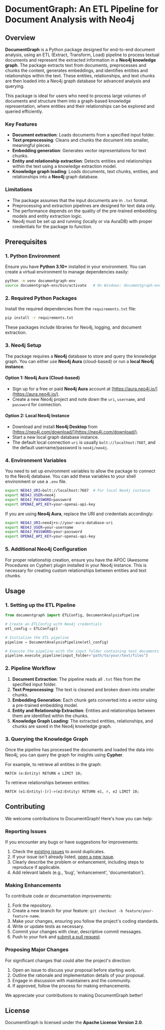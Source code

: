 # DocumentGraph: An ETL Pipeline for Document Analysis with Neo4j

## Overview

**DocumentGraph** is a Python package designed for end-to-end document analysis, using an ETL (Extract, Transform, Load) pipeline to process textual documents and represent the extracted information in a **Neo4j knowledge graph**. The package extracts text from documents, preprocesses and chunks the content, generates embeddings, and identifies entities and relationships within the text. These entities, relationships, and text chunks are then loaded into a Neo4j graph database for advanced analysis and querying.

This package is ideal for users who need to process large volumes of documents and structure them into a graph-based knowledge representation, where entities and their relationships can be explored and queried efficiently.

### Key Features
- **Document extraction**: Loads documents from a specified input folder.
- **Text preprocessing**: Cleans and chunks the document into smaller, meaningful pieces.
- **Embedding generation**: Generates vector representations for text chunks.
- **Entity and relationship extraction**: Detects entities and relationships within the text using a knowledge extraction model.
- **Knowledge graph loading**: Loads documents, text chunks, entities, and relationships into a **Neo4j** graph database.
  
### Limitations
- The package assumes that the input documents are in `.txt` format.
- Preprocessing and extraction pipelines are designed for text data only.
- The performance depends on the quality of the pre-trained embedding models and entity extraction logic.
- Neo4j must be set up and running (locally or via AuraDB) with proper credentials for the package to function.

## Prerequisites

### 1. Python Environment
Ensure you have **Python 3.10+** installed in your environment. You can create a virtual environment to manage dependencies easily:

```bash
python -m venv documentgraph-env
source documentgraph-env/bin/activate   # On Windows: documentgraph-env\Scripts\activate
```

### 2. Required Python Packages
Install the required dependencies from the `requirements.txt` file:

```bash
pip install -r requirements.txt
```

These packages include libraries for Neo4j, logging, and document extraction.

### 3. Neo4j Setup
The package requires a **Neo4j** database to store and query the knowledge graph. You can either use **Neo4j Aura** (cloud-based) or run a **local Neo4j instance**.

#### Option 1: Neo4j Aura (Cloud-based)
- Sign up for a free or paid **Neo4j Aura** account at [https://aura.neo4j.io/](https://aura.neo4j.io/).
- Create a new Neo4j project and note down the `uri`, `username`, and `password` for connection.

#### Option 2: Local Neo4j Instance
- Download and install **Neo4j Desktop** from [https://neo4j.com/download/](https://neo4j.com/download/).
- Start a new local graph database instance.
- The default local connection `uri` is usually `bolt://localhost:7687`, and the default username/password is `neo4j/neo4j`.

### 4. Environment Variables
You need to set up environment variables to allow the package to connect to the Neo4j database. You can add these variables to your shell environment or use a `.env` file.

```bash
export NEO4J_URI=bolt://localhost:7687  # For local Neo4j instance
export NEO4J_USER=neo4j
export NEO4J_PASSWORD=password
export OPENAI_API_KEY=your-openai-api-key
```

If you are using **Neo4j Aura**, replace the URI and credentials accordingly:

```bash
export NEO4J_URI=neo4j+s://your-aura-database-uri
export NEO4J_USER=your-username
export NEO4J_PASSWORD=your-password
export OPENAI_API_KEY=your-openai-api-key
```

### 5. Additional Neo4j Configuration
For proper relationship creation, ensure you have the APOC (Awesome Procedures on Cypher) plugin installed in your Neo4j instance. This is necessary for creating custom relationships between entities and text chunks.

## Usage

### 1. Setting up the ETL Pipeline

```python
from documentgraph import ETLConfig, DocumentAnalysisPipeline

# Create an ETLConfig with Neo4j credentials
etl_config = ETLConfig()

# Initialize the ETL pipeline
pipeline = DocumentAnalysisPipeline(etl_config)

# Execute the pipeline with the input folder containing text documents
pipeline.execute_pipeline(input_folder="path/to/your/text/files")
```

### 2. Pipeline Workflow

1. **Document Extraction**: The pipeline reads all `.txt` files from the specified input folder.
2. **Text Preprocessing**: The text is cleaned and broken down into smaller chunks.
3. **Embedding Generation**: Each chunk gets converted into a vector using a pre-trained embedding model.
4. **Entity and Relationship Extraction**: Entities and relationships between them are identified within the chunks.
5. **Knowledge Graph Loading**: The extracted entities, relationships, and chunks are saved in the Neo4j knowledge graph.

### 3. Querying the Knowledge Graph

Once the pipeline has processed the documents and loaded the data into Neo4j, you can query the graph for insights using **Cypher**.

For example, to retrieve all entities in the graph:

```cypher
MATCH (e:Entity) RETURN e LIMIT 10;
```

To retrieve relationships between entities:

```cypher
MATCH (e1:Entity)-[r]->(e2:Entity) RETURN e1, r, e2 LIMIT 10;
```

## Contributing

We welcome contributions to DocumentGraph! Here's how you can help:

### Reporting Issues

If you encounter any bugs or have suggestions for improvements:

1. Check the [existing issues](https://github.com/complexluise/documentgraph/issues) to avoid duplicates.
2. If your issue isn't already listed, [open a new issue](https://github.com/complexluise/documentgraph/issues/new).
3. Clearly describe the problem or enhancement, including steps to reproduce if applicable.
4. Add relevant labels (e.g., 'bug', 'enhancement', 'documentation').

### Making Enhancements

To contribute code or documentation improvements:

1. Fork the repository.
2. Create a new branch for your feature: `git checkout -b feature/your-feature-name`.
3. Make your changes, ensuring you follow the project's coding standards.
4. Write or update tests as necessary.
5. Commit your changes with clear, descriptive commit messages.
6. Push to your fork and [submit a pull request](https://github.com/complexluise/documentgraph/compare).

### Proposing Major Changes

For significant changes that could alter the project's direction:

1. Open an issue to discuss your proposal before starting work.
2. Outline the rationale and implementation details of your proposal.
3. Engage in discussion with maintainers and the community.
4. If approved, follow the process for making enhancements.

We appreciate your contributions to making DocumentGraph better!


## License

DocumentGraph is licensed under the **Apache License Version 2.0**.
